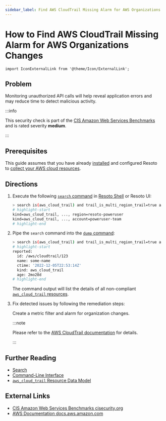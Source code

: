 ```yaml
---
sidebar_label: Find AWS CloudTrail Missing Alarm for AWS Organizations Changes
---
```


# How to Find AWS CloudTrail Missing Alarm for AWS Organizations Changes

```mdx-code-block
import IconExternalLink from '@theme/Icon/ExternalLink';
```

## Problem

Monitoring unauthorized API calls will help reveal application errors and may reduce time to detect malicious activity.

:::info

This security check is part of the [CIS Amazon Web Services Benchmarks](https://cisecurity.org/benchmark/amazon_web_services) and is rated severity **medium**.

:::

## Prerequisites

This guide assumes that you have already [installed](../../../getting-started/install-resoto/index.md) and configured Resoto to [collect your AWS cloud resources](../../../getting-started/configure-resoto/aws.md).

## Directions

1. Execute the following [`search` command](../../../reference/cli/search-commands/search.md) in [Resoto Shell](../../../reference/components/shell.md) or Resoto UI:

   ```bash
   > search is(aws_cloud_trail) and trail_is_multi_region_trail=true and trail_status.is_logging=true with(empty, --> is(aws_cloudwatch_log_group) with(any, --> is(aws_cloudwatch_metric_filter) and filter_pattern~"\s*\$\.eventSource\s*=\s*organizations.amazonaws.com.+\$\.eventName\s*=\s*\"AcceptHandshake\".+\$\.eventName\s*=\s*\"AttachPolicy\".+\$\.eventName\s*=\s*\"CreateAccount\".+\$\.eventName\s*=\s*\"CreateOrganizationalUnit\".+\$\.eventName\s*=\s*\"CreatePolicy\".+\$\.eventName\s*=\s*\"DeclineHandshake\".+\$\.eventName\s*=\s*\"DeleteOrganization\".+\$\.eventName\s*=\s*\"DeleteOrganizationalUnit\".+\$\.eventName\s*=\s*\"DeletePolicy\".+\$\.eventName\s*=\s*\"DetachPolicy\".+\$\.eventName\s*=\s*\"DisablePolicyType\".+\$\.eventName\s*=\s*\"EnablePolicyType\".+\$\.eventName\s*=\s*\"InviteAccountToOrganization\".+\$\.eventName\s*=\s*\"LeaveOrganization\".+\$\.eventName\s*=\s*\"MoveAccount\".+\$\.eventName\s*=\s*\"RemoveAccountFromOrganization\".+\$\.eventName\s*=\s*\"UpdatePolicy\".+\$\.eventName\s*=\s*\"UpdateOrganizationalUnit\""))
   # highlight-start
   ​kind=aws_cloud_trail, ..., region=resoto-poweruser
   ​kind=aws_cloud_trail, ..., account=poweruser-team
   # highlight-end
   ```

2. Pipe the `search` command into the [`dump` command](../../../reference/cli/format-commands/dump.md):

   ```bash
   > search is(aws_cloud_trail) and trail_is_multi_region_trail=true and trail_status.is_logging=true with(empty, --> is(aws_cloudwatch_log_group) with(any, --> is(aws_cloudwatch_metric_filter) and filter_pattern~"\s*\$\.eventSource\s*=\s*organizations.amazonaws.com.+\$\.eventName\s*=\s*\"AcceptHandshake\".+\$\.eventName\s*=\s*\"AttachPolicy\".+\$\.eventName\s*=\s*\"CreateAccount\".+\$\.eventName\s*=\s*\"CreateOrganizationalUnit\".+\$\.eventName\s*=\s*\"CreatePolicy\".+\$\.eventName\s*=\s*\"DeclineHandshake\".+\$\.eventName\s*=\s*\"DeleteOrganization\".+\$\.eventName\s*=\s*\"DeleteOrganizationalUnit\".+\$\.eventName\s*=\s*\"DeletePolicy\".+\$\.eventName\s*=\s*\"DetachPolicy\".+\$\.eventName\s*=\s*\"DisablePolicyType\".+\$\.eventName\s*=\s*\"EnablePolicyType\".+\$\.eventName\s*=\s*\"InviteAccountToOrganization\".+\$\.eventName\s*=\s*\"LeaveOrganization\".+\$\.eventName\s*=\s*\"MoveAccount\".+\$\.eventName\s*=\s*\"RemoveAccountFromOrganization\".+\$\.eventName\s*=\s*\"UpdatePolicy\".+\$\.eventName\s*=\s*\"UpdateOrganizationalUnit\"")) | dump
   # highlight-start
   ​reported:
   ​  id: /aws/cloudtrail/123
   ​  name: some-name
   ​  ctime: '2022-12-05T22:53:14Z'
   ​  kind: aws_cloud_trail
   ​  age: 2mo28d
   # highlight-end
   ```

   The command output will list the details of all non-compliant [`aws_cloud_trail` resources](../../../reference/data-models/aws/index.md#aws_cloud_trail).

3. Fix detected issues by following the remediation steps:

   Create a metric filter and alarm for organization changes.

   :::note

   Please refer to the [AWS CloudTrail documentation](https://docs.aws.amazon.com/awscloudtrail/latest/userguide/cloudwatch-alarms-for-cloudtrail.html) for details.

   :::

## Further Reading

- [Search](../../../reference/search/index.md)
- [Command-Line Interface](../../../reference/cli/index.md)
- [`aws_cloud_trail` Resource Data Model](../../../reference/data-models/aws/index.md#aws_cloud_trail)

## External Links

- [CIS Amazon Web Services Benchmarks <span class="badge badge--secondary">cisecurity.org <IconExternalLink width="10" height="10" /></span>](https://cisecurity.org/benchmark/amazon_web_services)
- [AWS Documentation <span class="badge badge--secondary">docs.aws.amazon.com <IconExternalLink width="10" height="10" /></span>](https://docs.aws.amazon.com/awscloudtrail/latest/userguide/cloudwatch-alarms-for-cloudtrail.html)
